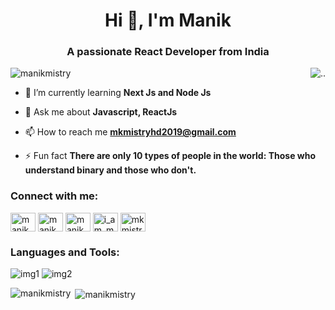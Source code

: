 <h1 align="center">Hi 👋, I'm Manik </h1>
<h3 align="center">A passionate React Developer from India</h3>
<img align="right" src="https://user-images.githubusercontent.com/74038190/229223263-cf2e4b07-2615-4f87-9c38-e37600f8381a.gif" alt=".."/>

<p align="left"> <img src="https://komarev.com/ghpvc/?username=manikmistry&label=Profile%20views&color=0e75b6&style=flat" alt="manikmistry" /> </p>

- 🌱 I’m currently learning **Next Js and Node Js**

- 💬 Ask me about **Javascript, ReactJs**

- 📫 How to reach me **mkmistryhd2019@gmail.com**

- ⚡ Fun fact **There are only 10 types of people in the world: Those who understand binary and those who don't.**

<h3 align="left">Connect with me:</h3>
<p align="left">
<a href="https://twitter.com/manikmistry0" target="blank"><img align="center" src="https://raw.githubusercontent.com/rahuldkjain/github-profile-readme-generator/master/src/images/icons/Social/twitter.svg" alt="manikmistry0" height="30" width="40" /></a>
<a href="https://www.linkedin.com/in/manik-mistry/" target="blank"><img align="center" src="https://raw.githubusercontent.com/rahuldkjain/github-profile-readme-generator/master/src/images/icons/Social/linked-in-alt.svg" alt="manik mistry" height="30" width="40" /></a>
<a href="https://fb.com/manik mistry" target="blank"><img align="center" src="https://raw.githubusercontent.com/rahuldkjain/github-profile-readme-generator/master/src/images/icons/Social/facebook.svg" alt="manik mistry" height="30" width="40" /></a>
<a href="https://instagram.com/i_am_manik_01" target="blank"><img align="center" src="https://raw.githubusercontent.com/rahuldkjain/github-profile-readme-generator/master/src/images/icons/Social/instagram.svg" alt="i_am_manik_01" height="30" width="40" /></a>
<a href="https://www.leetcode.com/mkmistry" target="blank"><img align="center" src="https://raw.githubusercontent.com/rahuldkjain/github-profile-readme-generator/master/src/images/icons/Social/leet-code.svg" alt="mkmistry" height="30" width="40" /></a>
</p>

<h3 align="left">Languages and Tools:</h3>
<p width="424px"><img src="https://camo.githubusercontent.com/215152489115740ec5ba12020c86e2b3a53a9dbb72d6a3b0803cdf22d1c8c238/68747470733a2f2f736b696c6c69636f6e732e6465762f69636f6e733f693d6769742c6769746875622c6a6176612c6a6176617363726970742c747970657363726970742c72656163742c6e6578742c68746d6c2c6373732c736173732c626f6f747374726170" alt="img1"/>
<img src="https://camo.githubusercontent.com/ad30a9b44c4a4c40a79afddb79e53bf95861692b1a60afbfb93ee9206b950f1c/68747470733a2f2f736b696c6c69636f6e732e6465762f69636f6e733f693d7461696c77696e642c6e65746c6966792c6c696e75782c7673636f64652c646973636f72642c696465612c6c696e6b6564696e2c6e6f64656a732c657870726573736a732c6d6f6e676f6462" alt="img2"/>
</p>
<p><img align="left" src="https://github-readme-stats.vercel.app/api/top-langs?username=manikmistry&show_icons=true&locale=en&layout=compact" alt="manikmistry" /></p>

<p>&nbsp;<img align="center" src="https://github-readme-stats.vercel.app/api?username=manikmistry&show_icons=true&locale=en" alt="manikmistry" /></p>
